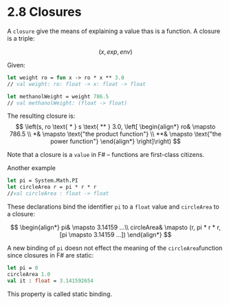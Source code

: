 ﻿# 2.8 Closures

A `closure` give the means of explaining a value thas is a function. A closure is a triple:

$$
(x, exp, env)
$$

Given:

```fsharp
let weight ro = fun x -> ro * x ** 3.0
// val weight: ro: float -> x: float -> float

let methanolWeight = weight 786.5
// val methanolWeight: (float -> float)
```

The resulting closure is:
$$
\left(s, ro \text{ * } s \text{ ** } 3.0, \left[
    \begin{align*}
    ro& \mapsto 786.5 \\
    *& \mapsto \text{"the product function"} \\
    **& \mapsto \text{"the power function"}
    \end{align*}
    \right]\right)
$$

Note that a closure is a `value` in F# – functions are first-class citizens.

Another example

```fsharp
let pi = System.Math.PI
let circleArea r = pi * r * r
//val circleArea : float -> float
```

These declarations bind the identifier `pi` to a `float` value and `circleArea` to a closure:

$$
\begin{align*}
pi& \mapsto 3.14159 ...\\
circleArea& \mapsto (r, pi * r * r, [pi \mapsto 3.14159 ...])
\end{align*}
$$

A new binding of `pi` doesn not effect the meaning of the `circleArea`function since closures in F# are static:

```fsharp
let pi = 0
circleArea 1.0
val it : float = 3.141592654
```

This property is called static binding.
